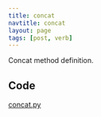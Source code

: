 ```yaml
---
title: concat
navtitle: concat
layout: page
tags: [post, verb]
---
```

Concat method definition.

## Code
[concat.py](https://dev.azure.com/msresearch/Resilience/_git/ire-indexing?path=/python/graphrag/graphrag/indexing/verbs/overrides/concat.py)